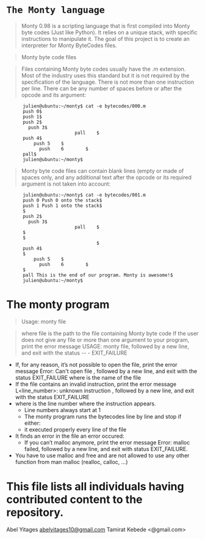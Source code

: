 # ```The Monty language```

> Monty 0.98 is a scripting language that is first compiled into Monty byte codes (Just like Python). It relies on a unique stack, with specific instructions to manipulate it. The goal of this project is to create an interpreter for Monty ByteCodes files.

> Monty byte code files

> Files containing Monty byte codes usually have the .m extension. Most of the industry uses this standard but it is not required by the specification of the language. There is not more than one instruction per line. There can be any number of spaces before or after the opcode and its argument:
      
```      
      julien@ubuntu:~/monty$ cat -e bytecodes/000.m
      push 0$
      push 1$
      push 2$
        push 3$
                         pall    $
      push 4$
          push 5    $
            push    6        $
      pall$
      julien@ubuntu:~/monty$

```
> Monty byte code files can contain blank lines (empty or made of spaces only, and any additional text after the opcode or its required argument is not taken into account:

```
      julien@ubuntu:~/monty$ cat -e bytecodes/001.m
      push 0 Push 0 onto the stack$
      push 1 Push 1 onto the stack$
      $
      push 2$
        push 3$
                         pall    $
      $
      $
                                 $
      push 4$
      $
          push 5    $
            push    6        $
      $
      pall This is the end of our program. Monty is awesome!$
      julien@ubuntu:~/monty$
```
# The monty program

> Usage: monty file

> where file is the path to the file containing Monty byte code
> If the user does not give any file or more than one argument to your program, print the error message USAGE: monty file, followed by a new line, and exit with the status -- - EXIT_FAILURE
- If, for any reason, it’s not possible to open the file, print the error message Error: Can't open file <file>, followed by a new line, and exit with the status EXIT_FAILURE
where <file> is the name of the file
- If the file contains an invalid instruction, print the error message L<line_number>: unknown instruction <opcode>, followed by a new line, and exit with the status EXIT_FAILURE
- where is the line number where the instruction appears.
  - Line numbers always start at 1
  - The monty program runs the bytecodes line by line and stop if either:
  - it executed properly every line of the file
- It finds an error in the file an error occured: 
  - If you can’t malloc anymore, print the error message Error: malloc failed, followed by a new line, and exit with status EXIT_FAILURE.
- You have to use malloc and free and are not allowed to use any other function from man malloc (realloc, calloc, …)
      
# This file lists all individuals having contributed content to the repository.

Abel Yitages <abelyitages10@gmail.com>
Tamirat Kebede <@gmail.com>
